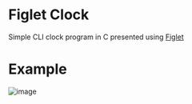 # Figlet Clock
Simple CLI clock program in C presented using [Figlet](http://www.figlet.org/)

# Example
![image](![image](https://github.com/user-attachments/assets/2c0b07f1-6c1b-4bc3-b9e2-7428f4ef2027)
)

